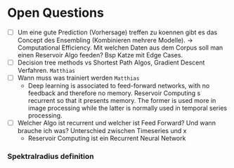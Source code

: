 

# Open Questions
- [ ] Um eine gute Prediction (Vorhersage) treffen zu koennen gibt es das Concept des Ensembling (Kombinieren mehrere Modelle). -> Computational Efficiency. Mit welchen Daten aus dem Corpus soll man einen Reservoir Algo feeden? Bsp Katze mit Edge Cases. 
- [ ] Decision tree methods vs Shortest Path Algos, Gradient Descent Verfahren. `Matthias`
- [ ] Wann muss was trainiert werden `Matthias`
  *  Deep learning is associated to feed-forward networks, with no feedback and therefore no memory. Reservoir Computing s recurrent so that it presents memory. The former is used more in image processing while the latter is normally used in temporal series processing.
- [ ] Welcher Algo ist recurrent und welcher ist Feed Forward? Und wann brauche ich was? Unterschied zwischen Timeseries und x
  * Reservoir Computing ist ein Recurrent Neural Network


### Spektralradius definition

